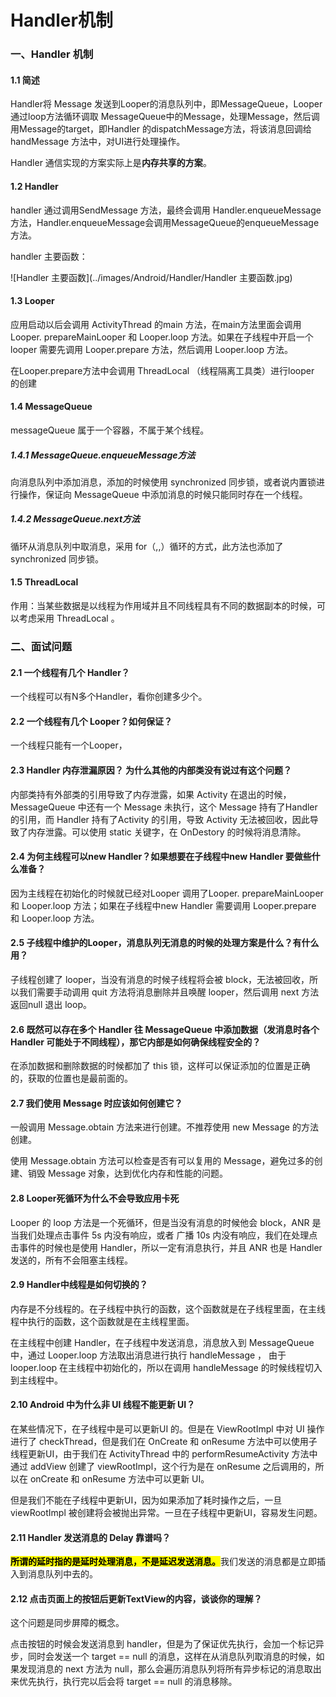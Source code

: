# Handler机制

### 一、Handler 机制

#### 1.1 简述

Handler将 Message 发送到Looper的消息队列中，即MessageQueue，Looper 通过loop方法循环调取 MessageQueue中的Message，处理Message，然后调用Message的target，即Handler 的dispatchMessage方法，将该消息回调给 handMessage 方法中，对UI进行处理操作。

Handler 通信实现的方案实际上是**内存共享的方案**。

#### 1.2 Handler

handler 通过调用SendMessage 方法，最终会调用 Handler.enqueueMessage方法，Handler.enqueueMessage会调用MessageQueue的enqueueMessage方法。

handler 主要函数：

![Handler 主要函数](../images/Android/Handler/Handler 主要函数.jpg)

#### 1.3 Looper

应用启动以后会调用 ActivityThread 的main 方法，在main方法里面会调用 Looper. prepareMainLooper  和 Looper.loop 方法。如果在子线程中开启一个looper 需要先调用 Looper.prepare 方法，然后调用 Looper.loop 方法。

在Looper.prepare方法中会调用 ThreadLocal （线程隔离工具类）进行looper 的创建

#### 1.4 MessageQueue

messageQueue 属于一个容器，不属于某个线程。

##### 1.4.1 MessageQueue.enqueueMessage方法

向消息队列中添加消息，添加的时候使用  synchronized 同步锁，或者说内置锁进行操作，保证向 MessageQueue 中添加消息的时候只能同时存在一个线程。

##### 1.4.2 MessageQueue.next方法

循环从消息队列中取消息，采用 for（,,）循环的方式，此方法也添加了  synchronized 同步锁。

#### 1.5 ThreadLocal

作用：当某些数据是以线程为作用域并且不同线程具有不同的数据副本的时候，可以考虑采用 ThreadLocal 。



### 二、面试问题

#### 2.1 一个线程有几个 Handler？

一个线程可以有N多个Handler，看你创建多少个。

#### 2.2 一个线程有几个 Looper？如何保证？

一个线程只能有一个Looper，

#### 2.3 Handler 内存泄漏原因？ 为什么其他的内部类没有说过有这个问题？

内部类持有外部类的引用导致了内存泄露，如果 Activity 在退出的时候，MessageQueue 中还有一个 Message 未执行，这个 Message 持有了Handler 的引用，而 Handler 持有了Activity 的引用，导致 Activity 无法被回收，因此导致了内存泄露。可以使用 static 关键字，在 OnDestory 的时候将消息清除。

#### 2.4 为何主线程可以new Handler？如果想要在子线程中new Handler 要做些什么准备？

因为主线程在初始化的时候就已经对Looper 调用了Looper. prepareMainLooper  和 Looper.loop 方法；如果在子线程中new  Handler 需要调用 Looper.prepare 和 Looper.loop 方法。

#### 2.5 子线程中维护的Looper，消息队列无消息的时候的处理方案是什么？有什么用？

子线程创建了 looper，当没有消息的时候子线程将会被 block，无法被回收，所以我们需要手动调用 quit 方法将消息删除并且唤醒 looper，然后调用 next 方法返回null 退出 loop。

####  2.6 既然可以存在多个 Handler 往 MessageQueue 中添加数据（发消息时各个 Handler 可能处于不同线程），那它内部是如何确保线程安全的？

在添加数据和删除数据的时候都加了 this 锁，这样可以保证添加的位置是正确的，获取的位置也是最前面的。

#### 2.7 我们使用 Message 时应该如何创建它？

一般调用 Message.obtain 方法来进行创建。不推荐使用 new Message 的方法创建。

使用 Message.obtain 方法可以检查是否有可以复用的 Message，避免过多的创建、销毁 Message 对象，达到优化内存和性能的问题。

#### 2.8 Looper死循环为什么不会导致应用卡死

Looper 的 loop 方法是一个死循环，但是当没有消息的时候他会 block，ANR 是当我们处理点击事件 5s 内没有响应，或者 广播 10s 内没有响应，我们在处理点击事件的时候也是使用 Handler，所以一定有消息执行，并且 ANR 也是 Handler 发送的，所有不会阻塞主线程。

#### 2.9 Handler中线程是如何切换的？

内存是不分线程的。在子线程中执行的函数，这个函数就是在子线程里面，在主线程中执行的函数，这个函数就是在主线程里面。

在主线程中创建 Handler，在子线程中发送消息，消息放入到 MessageQueue 中，通过 Looper.loop 方法取出消息进行执行 handleMessage ， 由于looper.loop 在主线程中初始化的，所以在调用 handleMessage 的时候线程切入到主线程中。

#### 2.10 Android 中为什么非 UI 线程不能更新 UI？

在某些情况下，在子线程中是可以更新UI 的。但是在 ViewRootImpl 中对 UI 操作进行了 checkThread，但是我们在 OnCreate 和 onResume 方法中可以使用子线程更新UI，由于我们在 ActivityThread 中的 performResumeActivity 方法中通过 addView 创建了 viewRootImpl，这个行为是在 onResume 之后调用的，所以在 onCreate 和 onResume 方法中可以更新 UI。

但是我们不能在子线程中更新UI，因为如果添加了耗时操作之后，一旦 viewRootImpl 被创建将会被抛出异常。一旦在子线程中更新UI，容易发生问题。

#### 2.11 Handler 发送消息的 Delay 靠谱吗？

<mark>**所谓的延时指的是延时处理消息，不是延迟发送消息。**</mark>我们发送的消息都是立即插入到消息队列中去的。



#### 2.12 点击页面上的按钮后更新TextView的内容，谈谈你的理解？

这个问题是同步屏障的概念。

点击按钮的时候会发送消息到 handler，但是为了保证优先执行，会加一个标记异步，同时会发送一个 target == null 的消息，这样在从消息队列取消息的时候，如果发现消息的 next 方法为 null，那么会遍历消息队列将所有异步标记的消息取出来优先执行，执行完以后会将 target == null 的消息移除。

